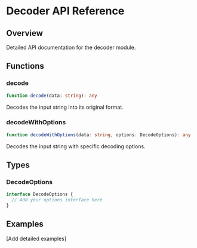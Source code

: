 # Decoder API Reference

## Overview

Detailed API documentation for the decoder module.

## Functions

### decode

```typescript
function decode(data: string): any
```

Decodes the input string into its original format.

### decodeWithOptions

```typescript
function decodeWithOptions(data: string, options: DecodeOptions): any
```

Decodes the input string with specific decoding options.

## Types

### DecodeOptions

```typescript
interface DecodeOptions {
  // Add your options interface here
}
```

## Examples

[Add detailed examples]
